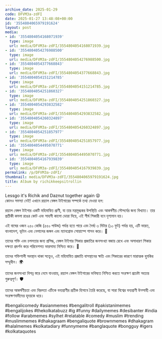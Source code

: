 ```yaml
---
archive_date: 2025-01-29
code: DFVM3a-zdFI
date: 2025-01-27 13:48:08+00:00
id: '3554804065979191624'
layout: post
media:
- id: '3554804054168071939'
  type: image
  url: media/DFVM3a-zdFI/3554804054168071939.jpg
- id: '3554804054276988500'
  type: image
  url: media/DFVM3a-zdFI/3554804054276988500.jpg
- id: '3554804054377668843'
  type: image
  url: media/DFVM3a-zdFI/3554804054377668843.jpg
- id: '3554804054151214785'
  type: image
  url: media/DFVM3a-zdFI/3554804054151214785.jpg
- id: '3554804054251860327'
  type: image
  url: media/DFVM3a-zdFI/3554804054251860327.jpg
- id: '3554804054293832582'
  type: image
  url: media/DFVM3a-zdFI/3554804054293832582.jpg
- id: '3554804054260324897'
  type: image
  url: media/DFVM3a-zdFI/3554804054260324897.jpg
- id: '3554804054251857977'
  type: image
  url: media/DFVM3a-zdFI/3554804054251857977.jpg
- id: '3554804054495070771'
  type: image
  url: media/DFVM3a-zdFI/3554804054495070771.jpg
- id: '3554804054167939839'
  type: image
  url: media/DFVM3a-zdFI/3554804054167939839.jpg
permalink: /p/DFVM3a-zdFI/
thumbnail: media/DFVM3a-zdFI/3554804065979191624.jpg
title: Album by richikkeepsitrollin
---
```


Lessgo it's Richik and Daznut together again 😝  
কোনও সমস্যা নেই! এখানে রয়্যাল বেঙ্গল টাইগারের সম্পর্কে তথ্য দেওয়া হল:  
  
রয়্যাল বেঙ্গল টাইগার একটি মহিমান্বিত প্রাণী, যা তার মন্ত্রমুগ্ধকর উপস্থিতি এবং আকর্ষণীয় সৌন্দর্যের জন্য বিখ্যাত। তার প্রতীকী কমলা রঙের কোট এবং সাহসী কালো ডোরা দিয়ে, এই শীর্ষ শিকারী বনে দৃশ্যমান হয়।  
  
এই বাঘের ওজন ২৫০ কেজি (৫৫০ পাউন্ড) পর্যন্ত হতে পারে এবং দৈর্ঘ্য ৩ মিটার (১০ ফুট) পর্যন্ত হয়, এটি ভারত, বাংলাদেশ, ভূটান এবং নেপালের জঙ্গল এবং ম্যানগ্রোভ সোয়াম্পে শাসন করে। 🐅  
  
তাদের শক্তি এবং চপলতার জন্য প্রসিদ্ধ, বেঙ্গল টাইগার শিকার প্রজাতির জনসংখ্যা বজায় রেখে এবং অসাধারণ শিকার দক্ষতা প্রদর্শন করে পরিবেশগত ভারসাম্য নিশ্চিত করে। 🌿  
  
তাদের শক্তিশালী অবস্থান থাকা সত্ত্বেও, এই মহিমান্বিত প্রজাতি বাসস্থানের ক্ষতি এবং শিকারের কারণে মারাত্মক হুমকির সম্মুখীন। 🌍  
  
তাদের জনসংখ্যা বিপন্ন স্তরে নেমে যাওয়ায়, রয়্যাল বেঙ্গল টাইগারের ভবিষ্যত নিশ্চিত করতে সংরক্ষণ প্রচেষ্টা অত্যন্ত গুরুত্বপূর্ণ। 🛡️  
  
তাদের আকর্ষণীয়তা এবং বিরলতা এটিকে বন্যপ্রাণীর প্রতীক হিসাবে তৈরি করেছে, যা সারা বিশ্বের বন্যপ্রাণী উত্সাহী এবং সংরক্ষণবাদীদের হৃদয়কে ধরে।  
  
#bengalicomedy #asianmemes #bengalitroll #pakistanimemes #bengalijokes #thekolkatabuzz #ig #funny #dailymemes #desibanter #india #follow #arabmemes #sylhet #relatable #comedy #muslim #trending #muslimmemes #dhakagraam #bengaliquote #brownmemes #dhakagram #halalmemes #kolkatadiary #funnymeme #banglaquote #bongguy #igers #kolkataquotes